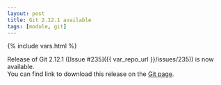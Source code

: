 ```yaml
---
layout: post
title: Git 2.12.1 available
tags: [module, git]
---
```

{% include vars.html %}

Release of Git 2.12.1 ([Issue #235]({{ var_repo_url }}/issues/235)) is now available.<br />
You can find link to download this release on the [Git page](/tools/git).